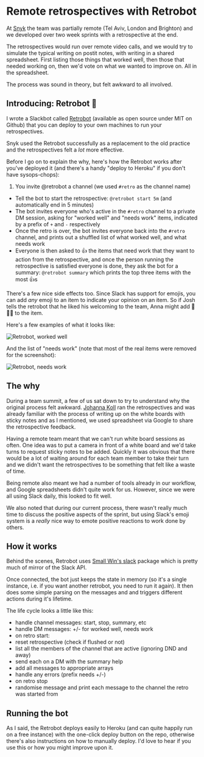 # Remote retrospectives with Retrobot

At [Snyk](https://snyk.io) the team was partially remote (Tel Aviv, London and Brighton) and we developed over two week sprints with a retrospective at the end.

The retrospectives would run over remote video calls, and we would try to simulate the typical writing on postit notes, with writing in a shared spreadsheet. First listing those things that worked well, then those that needed working on, then we'd vote on what we wanted to improve on. All in the spreadsheet.

The process was sound in theory, but felt awkward to all involved.

<!--more-->

## Introducing: Retrobot 🤖

I wrote a Slackbot called [Retrobot](https://github.com/remy/retrobot#-retrobot) (available as open source under MIT on Github) that you can deploy to your own machines to run your retrospectives.

Snyk used the Retrobot successfully as a replacement to the old practice and the retrospectives felt a *lot* more effective.

Before I go on to explain the why, here's how the Retrobot works after you've deployed it (and there's a handy "deploy to Heroku" if you don't have sysops-chops):

1. You invite @retrobot a channel (we used `#retro` as the channel name)
- Tell the bot to start the retrospective: `@retrobot start 5m` (and automatically end in 5 minutes)
- The bot invites everyone who's active in the `#retro` channel to a private DM session, asking for "worked well" and "needs work" items, indicated by a prefix of `+` and `-` respectively
- Once the retro is over, the bot invites everyone back into the `#retro` channel, and prints out a shuffled list of what worked well, and what needs work
- Everyone is then asked to 👍 the items that need work that they want to action from the retrospective, and once the person running the retrospective is satisfied everyone is done, they ask the bot for a summary: `@retrobot summary` which prints the top three items with the most 👍s

There's a few nice side effects too. Since Slack has support for emojis, you can add *any* emoji to an item to indicate your opinion on an item. So if Josh tells the retrobot that he liked his welcoming to the team, Anna might add 💙🍰🎆 to the item.

Here's a few examples of what it looks like:

![Retrobot, worked well](/images/retro-worked-well.png)

And the list of "needs work" (note that most of the real items were removed for the screenshot):

![Retrobot, needs work](/images/retro-needs-work.png)

## The why

During a team summit, a few of us sat down to try to understand why the original process felt awkward. [Johanna Koll](https://twitter.com/johannakoll) ran the retrospectives and was already familiar with the process of writing up on the white boards with sticky notes and as I mentioned, we used spreadsheet via Google to share the retrospective feedback.

Having a remote team meant that we can't run white board sessions as often. One idea was to put a camera in front of a white board and we'd take turns to request sticky notes to be added. Quickly it was obvious that there would be a lot of waiting around for each team member to take their turn and we didn't want the retrospectives to be something that felt like a waste of time.

Being remote also meant we had a number of tools already in our workflow, and Google spreadsheets didn't quite work for us. However, since we were all using Slack daily, this looked to fit well.

We also noted that during our current process, there wasn't really much time to discuss the positive aspects of the sprint, but using Slack's emoji system is a *really* nice way to emote positive reactions to work done by others.

## How it works

Behind the scenes, Retrobot uses [Small Win's slack](https://github.com/smallwins/slack) package which is pretty much of mirror of the Slack API.

Once connected, the bot just keeps the state in memory (so it's a single instance, i.e. if you want another retrobot, you need to run it again). It then does some simple parsing on the messages and and triggers different actions during it's lifetime.

The life cycle looks a little like this:

- handle channel messages: start, stop, summary, etc
- handle DM messages: +/- for worked well, needs work
- on retro start:
 - reset retrospective (check if flushed or not)
 - list all the members of the channel that are active (ignoring DND and away)
 - send each on a DM with the summary help
 - add all messages to appropriate arrays
 - handle any errors (prefix needs +/-)
- on retro stop
 - randomise message and print each message to the channel the retro was started from

## Running the bot

As I said, the Retrobot deploys easily to Heroku (and can quite happily run on a free instance) with the one-click deploy button on the repo, otherwise there's also instructions on how to manually deploy. I'd love to hear if you use this or how you might improve upon it.
